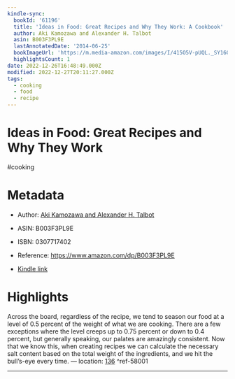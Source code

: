 ```yaml
---
kindle-sync:
  bookId: '61196'
  title: 'Ideas in Food: Great Recipes and Why They Work: A Cookbook'
  author: Aki Kamozawa and Alexander H. Talbot
  asin: B003F3PL9E
  lastAnnotatedDate: '2014-06-25'
  bookImageUrl: 'https://m.media-amazon.com/images/I/415O5V-pUQL._SY160.jpg'
  highlightsCount: 1
date: 2022-12-26T16:48:49.000Z
modified: 2022-12-27T20:11:27.000Z
tags:
  - cooking
  - food
  - recipe
---
```

# Ideas in Food: Great Recipes and Why They Work

#cooking 

# Metadata

* Author: [Aki Kamozawa and Alexander H. Talbot](https://www.amazon.com/Aki-Kamozawa/e/B003N7AAE8/ref=dp_byline_cont_ebooks_1)

* ASIN: B003F3PL9E

* ISBN: 0307717402

* Reference: <https://www.amazon.com/dp/B003F3PL9E>

* [Kindle link](kindle://book?action=open&asin=B003F3PL9E)

# Highlights

Across the board, regardless of the recipe, we tend to season our food at a level of 0.5 percent of the weight of what we are cooking. There are a few exceptions where the level creeps up to 0.75 percent or down to 0.4 percent, but generally speaking, our palates are amazingly consistent. Now that we know this, when creating recipes we can calculate the necessary salt content based on the total weight of the ingredients, and we hit the bull’s-eye every time. — location: [136](kindle://book?action=open&asin=B003F3PL9E&location=136) ^ref-58001

---

